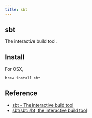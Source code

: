```yaml
---
title: sbt
---
```


## sbt
The interactive build tool.

## Install
For OSX,

```
brew install sbt
```



## Reference
* [sbt - The interactive build tool](https://www.scala-sbt.org/)
* [sbt/sbt: sbt, the interactive build tool](https://github.com/sbt/sbt)
